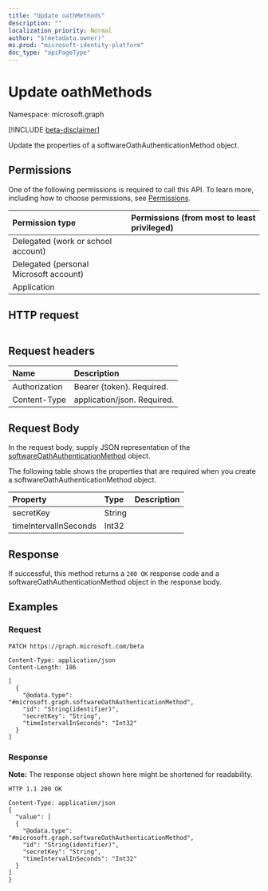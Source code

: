 ```yaml
---
title: "Update oathMethods"
description: ""
localization_priority: Normal
author: "$(metadata.owner)"
ms.prod: "microsoft-identity-platform"
doc_type: "apiPageType"
---
```


# Update oathMethods

Namespace: microsoft.graph

[!INCLUDE [beta-disclaimer](../../includes/beta-disclaimer.md)]

Update the properties of a softwareOathAuthenticationMethod object.

## Permissions

One of the following permissions is required to call this API. To learn more, including how to choose permissions, see [Permissions](/graph/permissions-reference).

| Permission type                        | Permissions (from most to least privileged) |
| :------------------------------------- | :------------------------------------------ |
| Delegated (work or school account)     |                                             |
| Delegated (personal Microsoft account) |                                             |
| Application                            |                                             |

## HTTP request

<!-- {
  "blockType": "ignored"
}
-->

```http

```

## Request headers

| Name          | Description                 |
| :------------ | :-------------------------- |
| Authorization | Bearer {token}. Required.   |
| Content-Type  | application/json. Required. |

## Request Body

In the request body, supply JSON representation of the [softwareOathAuthenticationMethod](../resources/-softwareoathauthenticationmethod.md) object.

<!-- Actions and Functions -->

<!-- CRUD Methods -->

The following table shows the properties that are required when you create a softwareOathAuthenticationMethod object.

| Property              | Type   | Description |
| :-------------------- | :----- | :---------- |
| secretKey             | String |             |
| timeIntervalInSeconds | Int32  |             |

## Response

If successful, this method returns a `200 OK` response code and a softwareOathAuthenticationMethod object in the response body.

## Examples

### Request

<!-- {
  "blockType": "request",
  "name": "update_oathmethods"
}
-->

```http
PATCH https://graph.microsoft.com/beta

Content-Type: application/json
Content-Length: 186

[
  {
    "@odata.type": "#microsoft.graph.softwareOathAuthenticationMethod",
    "id": "String(identifier)",
    "secretKey": "String",
    "timeIntervalInSeconds": "Int32"
  }
]

```

### Response

**Note:** The response object shown here might be shortened for readability.

<!-- {
  "blockType": "response",
  "truncated": true,
  "@odata.type": "$(this.ReturnTypeFullName)"
}
-->

```http
HTTP 1.1 200 OK

Content-Type: application/json
{
  "value": [
  {
    "@odata.type": "#microsoft.graph.softwareOathAuthenticationMethod",
    "id": "String(identifier)",
    "secretKey": "String",
    "timeIntervalInSeconds": "Int32"
  }
]
}

```
